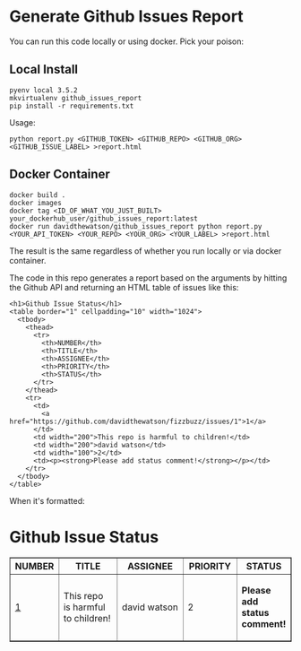 # Generate Github Issues Report

You can run this code locally or using docker. Pick your poison:

## Local Install

    pyenv local 3.5.2
    mkvirtualenv github_issues_report
    pip install -r requirements.txt

Usage:

    python report.py <GITHUB_TOKEN> <GITHUB_REPO> <GITHUB_ORG> <GITHUB_ISSUE_LABEL> >report.html

## Docker Container
    docker build .
    docker images
    docker tag <ID_OF_WHAT_YOU_JUST_BUILT> your_dockerhub_user/github_issues_report:latest
    docker run davidthewatson/github_issues_report python report.py <YOUR_API_TOKEN> <YOUR_REPO> <YOUR_ORG> <YOUR_LABEL> >report.html

The result is the same regardless of whether you run locally or via docker container.

The code in this repo generates a report based on the arguments by hitting the Github API and returning an HTML table of issues like this:

    <h1>Github Issue Status</h1>
    <table border="1" cellpadding="10" width="1024">
      <tbody>
        <thead>
          <tr>
            <th>NUMBER</th>
            <th>TITLE</th>
            <th>ASSIGNEE</th>
            <th>PRIORITY</th>
            <th>STATUS</th>
          </tr>
        </thead>
        <tr>
          <td>
            <a href="https://github.com/davidthewatson/fizzbuzz/issues/1">1</a>
          </td>
          <td width="200">This repo is harmful to children!</td>
          <td width="200">david watson</td>
          <td width="100">2</td>
          <td><p><strong>Please add status comment!</strong></p></td>
        </tr>
      </tbody>
    </table>

When it's formatted:

<h1>Github Issue Status</h1>
<table border="1" cellpadding="10" width="1024">
  <tbody>
    <thead>
      <tr>
        <th>NUMBER</th>
        <th>TITLE</th>
        <th>ASSIGNEE</th>
        <th>PRIORITY</th>
        <th>STATUS</th>
      </tr>
    </thead>
    <tr>
      <td>
        <a href="https://github.com/davidthewatson/fizzbuzz/issues/1">1</a>
      </td>
      <td width="200">This repo is harmful to children!</td>
      <td width="200">david watson</td>
      <td width="100">2</td>
      <td><p><strong>Please add status comment!</strong></p></td>
    </tr>
  </tbody>
</table>
